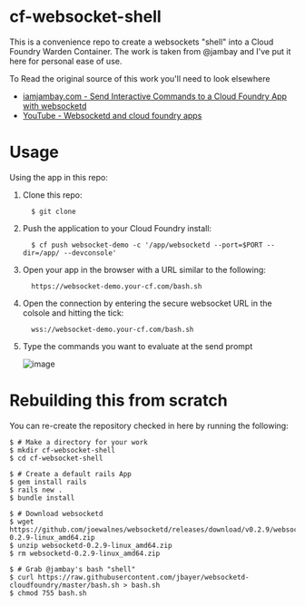 # cf-websocket-shell

This is a convenience repo to create a websockets "shell" into a Cloud Foundry Warden Container. The work is taken from @jambay and I've put it here for personal ease of use.

To Read the original source of this work you'll need to look elsewhere

* [iamjambay.com - Send Interactive Commands to a Cloud Foundry App with websocketd](http://www.iamjambay.com/2013/12/send-interactive-commands-to-cloud.html)
* [YouTube - Websocketd and cloud foundry apps](http://www.youtube.com/watch?v=aRq38DEa-gE)

# Usage 

Using the app in this repo:


1. Clone this repo:

         $ git clone 

2. Push the application to your Cloud Foundry install:

         $ cf push websocket-demo -c '/app/websocketd --port=$PORT --dir=/app/ --devconsole'

3. Open your app in the browser with a URL similar to the following:

         https://websocket-demo.your-cf.com/bash.sh

4. Open the connection by entering the secure websocket URL in the colsole and hitting the tick:

         wss://websocket-demo.your-cf.com/bash.sh
       
5. Type the commands you want to evaluate at the send prompt

    ![image](http://i.imgur.com/sOMnMC6.png?1)
       
       
# Rebuilding this from scratch

You can re-create the repository checked in here by running the following:

    $ # Make a directory for your work
    $ mkdir cf-websocket-shell
    $ cd cf-websocket-shell

    $ # Create a default rails App
    $ gem install rails
    $ rails new .
    $ bundle install
    
    $ # Download websocketd
    $ wget https://github.com/joewalnes/websocketd/releases/download/v0.2.9/websocketd-0.2.9-linux_amd64.zip
    $ unzip websocketd-0.2.9-linux_amd64.zip
    $ rm websocketd-0.2.9-linux_amd64.zip
    
    $ # Grab @jambay's bash "shell"
    $ curl https://raw.githubusercontent.com/jbayer/websocketd-cloudfoundry/master/bash.sh > bash.sh
    $ chmod 755 bash.sh
    
